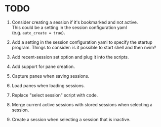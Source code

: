 # TODO

1. Consider creating a session if it's bookmarked and not active.  
   This could be a setting in the session configuration yaml  
   (e.g. `auto_create = true`).

2. Add a setting in the session configuration yaml to specify the startup program.
   Things to consider: is it possible to start shell and then nvim?

3. Add recent-session set option and plug it into the scripts.
4. Add support for pane creation.
5. Capture panes when saving sessions.
6. Load panes when loading sessions.
7. Replace "select session" script with code.
8. Merge current active sessions with stored sessions when selecting a session.
9. Create a session when selecting a session that is inactive.

